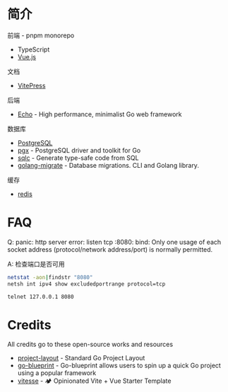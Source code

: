 # 简介

前端 - pnpm monorepo
- TypeScript
- [Vue.js](https://vuejs.org/)

文档
- [VitePress](https://vitepress.dev)

后端
- [Echo](https://github.com/labstack/echo) - High performance, minimalist Go web framework




数据库
- [PostgreSQL](https://www.postgresql.org/)
- [pgx](https://github.com/jackc/pgx) -  PostgreSQL driver and toolkit for Go
- [sqlc](https://github.com/sqlc-dev/sqlc) - Generate type-safe code from SQL
- [golang-migrate](https://github.com/golang-migrate/migrate) - Database migrations. CLI and Golang library.

缓存
- [redis](https://github.com/redis/redis)

# FAQ
Q: panic: http server error: listen tcp :8080: bind: Only one usage of each socket address (protocol/network address/port) is normally permitted.

A: 检查端口是否可用
```bash
netstat -aon|findstr "8080"
netsh int ipv4 show excludedportrange protocol=tcp

telnet 127.0.0.1 8080 
```

# Credits
All credits go to these open-source works and resources
- [project-layout](https://github.com/golang-standards/project-layout) - Standard Go Project Layout
- [go-blueprint](https://github.com/Melkeydev/go-blueprint) - Go-blueprint allows users to spin up a quick Go project using a popular framework
- [vitesse](https://github.com/antfu-collective/vitesse) - 🏕 Opinionated Vite + Vue Starter Template